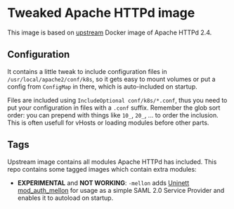 # Tweaked Apache HTTPd image

This image is based on [upstream](https://hub.docker.com/_/httpd) Docker
image of Apache HTTPd 2.4.

## Configuration

It contains a little tweak to include configuration files in
`/usr/local/apache2/conf/k8s`, so it gets easy to mount volumes or put a config
from `ConfigMap` in there, which is auto-included on startup.

Files are included using `IncludeOptional conf/k8s/*.conf`, thus you need
to put your configuration in files with a `.conf` suffix. Remember the glob
sort order: you can prepend with things like `10_`, `20_`, ... to order the
inclusion. This is often usefull for vHosts or loading modules before other parts.

## Tags

Upstream image contains all modules Apache HTTPd has included.
This repo contains some tagged images which contain extra modules:

* **EXPERIMENTAL** and **NOT WORKING**: `-mellon` adds [Uninett mod_auth_mellon](https://github.com/Uninett/mod_auth_mellon)
   for usage as a simple SAML 2.0 Service Provider and enables it to autoload on startup.
